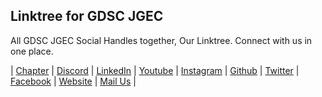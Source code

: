 ## Linktree for GDSC JGEC

All GDSC JGEC Social Handles together, Our Linktree.
Connect with us in one place.

| [Chapter](https://gdsc.community.dev/jalpaiguri-government-engineering-college-jalpaiguri/)
| [Discord](https://discord.gg/NHDRVveY)
| [LinkedIn](https://www.linkedin.com/company/gdscjgec)
| [Youtube](https://www.youtube.com/c/gdscjgec)
| [Instagram](https://www.instagram.com/gdscjgec/)
| [Github](https://github.com/gdscjgec)
| [Twitter](https://twitter.com/gdscjgec)
| [Facebook](https://www.facebook.com/gdscjgec)
| [Website](https://gdscjgec.github.io/)
| [Mail Us](mailto:gdsc@jgec.ac.in)
|
